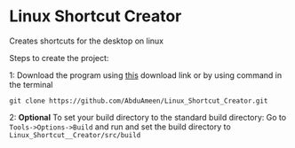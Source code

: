 # Linux Shortcut Creator
Creates shortcuts for the desktop on linux

Steps to create the project:

1: Download the program using [this](https://github.com/AbduAmeen/Linux_Shortcut_Creator.git) download link or by using command in the terminal
```
git clone https://github.com/AbduAmeen/Linux_Shortcut_Creator.git
```

2: **Optional** To set your build directory to the standard build directory: 
Go to ```Tools->Options->Build``` and run and set the build directory to 
```Linux_Shortcut__Creator/src/build```
